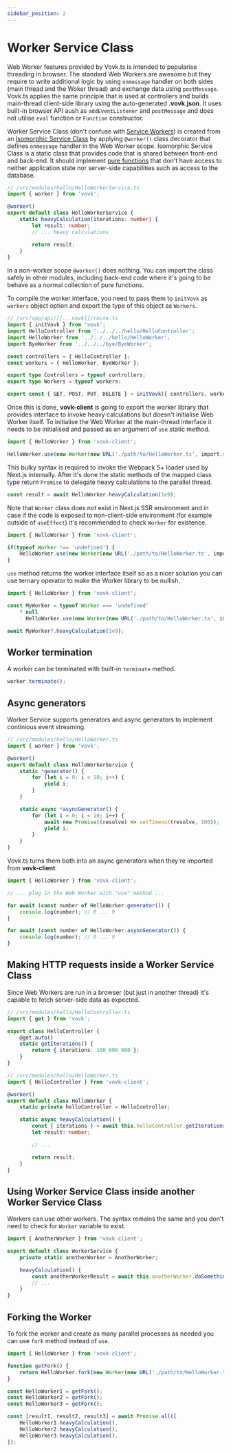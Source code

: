 ```yaml
---
sidebar_position: 2
---
```


# Worker Service Class

Web Worker features provided by Vovk.ts is intended to popularise threading in browser. The standard Web Workers are awesome but they require to write additional logic by using `onmessage` handler on both sides (main thread and the Woker thread) and exchange data using `postMessage`. Vovk.ts applies the same principle that is used at controllers and builds main-thread client-side library using the auto-generated **.vovk.json**. It uses built-in browser API aush as `addEventListener` and `postMessage` and does not utilise `eval` function or `Function` constructor.

Worker Service Class (don't confuse with [Service Workers](https://developer.mozilla.org/en-US/docs/Web/API/Service_Worker_API/Using_Service_Workers)) is created from an [Isomorphic Service Class](./project-structure) by applying `@worker()` class decorator that defines `onmessage` handler in the Web Worker scope. Isomorphic Service Class is a static class that provides code that is shared between front-end and back-end. It should implement [pure functions](https://en.wikipedia.org/wiki/Pure_function) that don't have access to neither application state nor server-side capabilities such as access to the database.

```ts
// /src/modules/hello/HelloWorkerService.ts
import { worker } from 'vovk';

@worker()
export default class HelloWorkerService {
    static heavyCalculation(iterations: number) {
        let result: number;
        // ... heavy calculations

        return result;
    }
}
```

In a non-worker scope `@worker()` does nothing. You can import the class safely in other modules, including back-end code where it's going to be behave as a normal collection of pure functions. 

To compile the worker interface, you need to pass them to `initVovk` as `workers` object option and export the type of this object as `Workers`.


```ts
// /src/app/api/[[...vovk]]/route.ts
import { initVovk } from 'vovk';
import HelloController from '../../../hello/HelloController';
import HelloWorker from '../../../hello/HelloWorker';
import ByeWorker from '../../../bye/ByeWorker';

const controllers = { HelloController };
const workers = { HelloWorker, ByeWorker };

export type Controllers = typeof controllers;
export type Workers = typeof workers;

export const { GET, POST, PUT, DELETE } = initVovk({ controllers, workers });
```


Once this is done, **vovk-client** is going to export the worker library that provides interface to invoke heavy calculations but doesn't initialise Web Worker itself. To initialise the Web Worker at the main-thread interface it needs to be initialised and passed as an argument of `use` static method.

```ts
import { HelloWorker } from 'vovk-client';

HelloWorker.use(new Worker(new URL('./path/to/HelloWorker.ts', import.meta.url)));
```

This bulky syntax is required to invoke the Webpack 5+ loader used by Next.js internally. After it's done the static methods of the mapped class type return `Promise` to delegate heavy calculations to the parallel thread.

```ts
const result = await HelloWorker.heavyCalculation(1e9);
```

Note that `Worker` class does not exist in Next.js SSR environment and in case if the code is exposed to non-client-side environment (for example outside of `useEffect`) it's recommended to check `Worker` for existence.

```ts
import { HelloWorker } from 'vovk-client';

if(typeof Worker !== 'undefined') {
    HelloWorker.use(new Worker(new URL('./path/to/HelloWorker.ts', import.meta.url)));
}
```

`use` method returns the worker interface itself so as a nicer solution you can use ternary operator to make the Worker library to be nullish.

```ts
import { HelloWorker } from 'vovk-client';

const MyWorker = typeof Worker === 'undefined' 
    ? null 
    : HelloWorker.use(new Worker(new URL('./path/to/HelloWorker.ts', import.meta.url)));

await MyWorker?.heavyCalculation(1e9);
```

## Worker termination

A worker can be terminated with built-in `terminate` method.

```ts
worker.terminate();
```

## Async generators

Worker Service supports generators and async generators to implement continious event streaming. 

```ts
// /src/modules/hello/HelloWorker.ts
import { worker } from 'vovk';

@worker()
export default class HelloWorkerService {
    static *generator() {
        for (let i = 0; i < 10; i++) {
            yield i;
        }
    }

    static async *asyncGenerator() {
        for (let i = 0; i < 10; i++) {
            await new Promise((resolve) => setTimeout(resolve, 100));
            yield i;
        }
    }
}
```

Vovk.ts turns them both into an async generators when they're imported from **vovk-client**.

```ts
import { HelloWorker } from 'vovk-client';

// ... plug in the Web Worker with "use" method ...

for await (const number of HelloWorker.generator()) {
    console.log(number); // 0 ... 9
}

for await (const number of HelloWorker.asyncGenerator()) {
    console.log(number); // 0 ... 9
}
```

## Making HTTP requests inside a Worker Service Class

Since Web Workers are run in a browser (but just in another thread) it's capable to fetch server-side data as expected.

```ts
// /src/modules/hello/HelloController.ts
import { get } from 'vovk';

export class HelloController {
    @get.auto()
    static getIterations() {
        return { iterations: 100_000_000 };
    }
}
```

```ts
// /src/modules/hello/HelloWorker.ts
import { HelloController } from 'vovk-client';

@worker()
export default class HelloWorker {
    static private helloController = HelloController;

    static async heavyCalculation() {
        const { iterations } = await this.helloController.getIterations();
        let result: number;

        // ...

        return result;
    }
}
```

## Using Worker Service Class inside another Worker Service Class

Workers can use other workers. The syntax remains the same and you don't need to check for `Worker` variable to exist.

```ts
import { AnotherWorker } from 'vovk-client';

export default class WorkerService {
    private static anotherWorker = AnotherWorker;

    heavyCalculation() {
        const anotherWorkerResult = await this.anotherWorker.doSomethingHeavy();
        // ...
    }
}
```

## Forking the Worker

To fork the worker and create as many parallel processes as needed you can use `fork` method instead of `use`.

```ts
import { HelloWorker } from 'vovk-client';

function getFork() {
    return HelloWorker.fork(new Worker(new URL('./path/to/HelloWorker.ts', import.meta.url)));
}

const HelloWorker1 = getFork();
const HelloWorker2 = getFork();
const HelloWorker3 = getFork();

const [result1, result2, result3] = await Promise.all([
    HelloWorker1.heavyCalculation(),
    HelloWorker2.heavyCalculation(),
    HelloWorker3.heavyCalculation(),
]);
```


